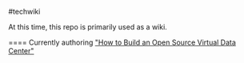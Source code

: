 #techwiki

At this time, this repo is primarily used as a wiki.

====
Currently authoring ["How to Build an Open Source Virtual Data Center"](https://github.com/rharmonson/richtech/wiki/OSVDC-Series:-How-to-Build-an-Open-Source-Virtual-Data-Center)
